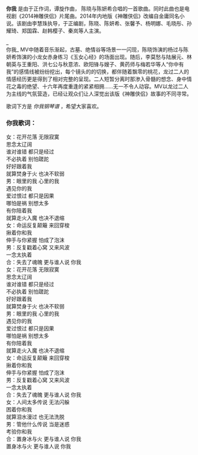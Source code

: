 

**你我** 是由于正作词，谭旋作曲，
陈晓与陈妍希合唱的一首歌曲。同时此曲也是电视剧《2014神雕侠侣》片尾曲。2014年内地版《神雕侠侣》改编自金庸同名小说。该剧由李慧珠执导，于正编剧，陈晓、陈妍希、张馨予、杨明娜、毛晓彤、孙耀琦、郑国霖、赵韩樱子、秦岚等人主演。

_  
你我_
MV中随着音乐渐起，古墓、绝情谷等场景一一闪现，陈晓饰演的杨过与陈妍希饰演的小龙女赤身练习《玉女心经》的场面出现。随后，李莫愁与陆展元、林朝英与王重阳、洪七公与秋意浓、欧阳锋与嫂子、黄药师与梅若华等人“你中有我”的感情线被纷纷挖出，每个镜头的的切换，都伴随着飘零的桃花，龙过二人的情感经历更是得到了相对完整的呈现。二人短暂分离时那渗入骨髓的想念、身中情花之毒的绝望、十六年再度重逢的紧紧相拥……无一不令人动容。MV以龙过二人为主线的气氛营造，已经让观众们让人深觉出该版《神雕侠侣》故事的不同寻常。

  
歌词下方是 _你我钢琴谱_ ，希望大家喜欢。

### 你我歌词：

女：花开花落 无限寂寞  
思念太辽阔  
谁对谁错 都只是经过  
不必执着 别怕蹉跎  
好好跟着我  
就算焚身于火 也决不软弱  
男：眼里的我 心里的我  
遇见你的我  
爱过恨过 都只是因果  
哪怕是祸 别想太多  
有你陪着我  
就算走火入魔 也决不退缩  
女：命运反复颠簸 来回穿梭  
揪着你和我  
伸手与你紧握 怕成了泡沫  
男：反复戳着心窝 又来风波  
一念太执着  
合：失去了魂魄 更与谁人说 你我  
女：花开花落 无限寂寞  
思念太辽阔  
谁对谁错 都只是经过  
不必执着 别怕蹉跎  
好好跟着我  
就算焚身于火 也决不软弱  
男：眼里的我 心里的我  
遇见你的我  
爱过恨过 都只是因果  
哪怕是祸 别想太多  
有你陪着我  
就算走火入魔 也决不退缩  
女：命运反复颠簸 来回穿梭  
揪着你和我  
伸手与你紧握 怕成了泡沫  
男：反复戳着心窝 又来风波  
一念太执着  
合：失去了魂魄 更与谁人说 你我  
女：人间太多传说 无法闪躲  
困着你和我  
就算泪水漫过 也无法洗脱  
男：管他什么传说 当是迷惑  
考验你和我  
合：置身冰与火 更与谁人说 你我  
置身冰与火 更与谁人说 你我

